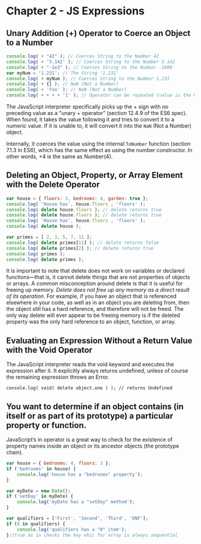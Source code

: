 
# Chapter 2 - JS Expressions

## Unary Addition (+) Operator to Coerce an Object to a Number
```js
console.log( + "42" ); // Coerces String to the Number 42
console.log( + '3.142' ); // Coerces String to the Number 3.142
console.log( + "-1e3" ); // Coerces String to the Number -1000
var myNum = '1.231'; // The String '1.231'
console.log( + myNum ); // Coerces String to the Number 1.231
console.log( + {} ); // NaN (Not a Number)
console.log( + 'foo' ); // NaN (Not a Number)
console.log( + + + + '1' ); // Operator can be repeated (value is the Number 1)
```
The JavaScript interpreter specifically picks up the + sign with no preceding value as a “unary + operator” (section 12.4.9 of the ES6 spec). When found, it takes the value following it and tries to convert it to a numeric value. If it is unable to, it will convert it into the `NaN` (Not a Number) object.

Internally, it coerces the value using the internal `ToNumber` function (section 7.1.3 in ES6), which has the same effect as using the number constructor. In other words, +4 is the same as Number(4). 

## Deleting an Object, Property, or Array Element with the Delete Operator
```js
var house = { floors: 3, bedrooms: 4, garden: true };
console.log( 'House has', house.floors , 'floors' );
console.log( delete house.floors ); // delete returns true
console.log( delete house.floors ); // delete returns true
console.log( 'House has', house.floors , 'floors' );
console.log( delete house );

var primes = [ 2, 3, 5, 7, 11 ];
console.log( delete primes[11] ); // delete returns false
console.log( delete primes[2] ); // delete returns true
console.log( primes );
console.log( delete primes );
```

It is important to note that delete does not work on variables or declared functions—that is, it cannot delete things that are not properties of objects or arrays.
A common misconception around delete is that it is useful for freeing up memory. 
*Delete does not free up any memory as a direct result of its operation.* 
For example, if you have an object that is referenced elsewhere in your code, as well as in an object you are deleting from, then the object still has a hard reference, and therefore will not be freed. The only way delete will ever appear to be freeing memory is if the deleted property was the only hard reference to an object, function, or array. 

## Evaluating an Expression Without a Return Value with the Void Operator
The JavaScript interpreter reads the void keyword and executes the expression after it. It explicitly always returns undefined, unless of course the remaining expression throws an Error.

`console.log( void( delete object.one ) ); // returns Undefined`

## You want to determine if an object contains (in itself or as part of its prototype) a particular property or function.
JavaScript’s in operator is a great way to check for the existence of property names inside an object or its ancestor objects (the prototype chain).
```js
var house = { bedrooms: 4, floors: 3 };
if ('bedrooms' in house) {
    console.log('house has a "bedrooms" property');
}

var myDate = new Date();
if ('setDay' in myDate) {
    console.log('myDate has a "setDay" method');
}

var qualifiers = ['First', 'Second', 'Third', 'DNF'];
if (0 in qualifiers) {
    console.log('qualifiers has a "0" item');
}//true as in checks the key whic for array is always sequential
```